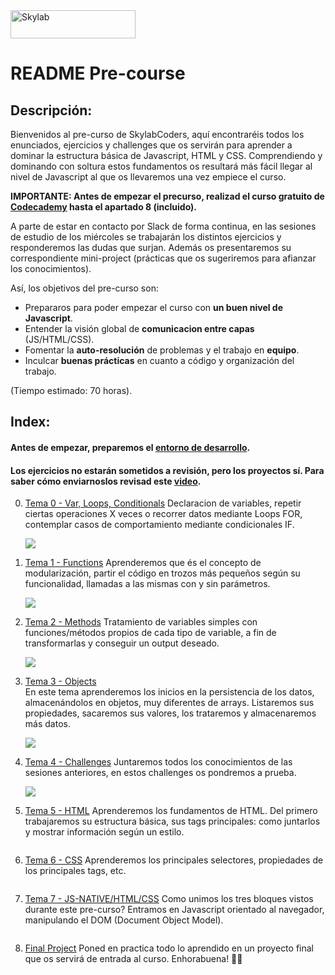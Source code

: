 <img src="https://www.skylabcoders.com/images/403/default.png" alt="Skylab" style="width:200px;height:45px;">

# README Pre-course

## Descripción:
Bienvenidos al pre-curso de SkylabCoders, aquí encontraréis todos los enunciados, ejercicios y challenges que os servirán para aprender a dominar la estructura básica de Javascript, HTML y CSS. Comprendiendo y dominando con soltura estos fundamentos os resultará más fácil llegar al nivel de Javascript al que os llevaremos una vez empiece el curso.

**IMPORTANTE: Antes de empezar el precurso, realizad el curso gratuito de [Codecademy](https://www.codecademy.com/learn/introduction-to-javascript) hasta el apartado 8 (incluido).**

A parte de estar en contacto por Slack de forma continua, en las sesiones de estudio de los miércoles se trabajarán los distintos ejercicios y responderemos las dudas que surjan. Además os presentaremos su correspondiente mini-project (prácticas que os sugeriremos para afianzar los conocimientos).

Así, los objetivos del pre-curso son:

- Prepararos para poder empezar el curso con **un buen nivel de Javascript**.
- Entender la visión global de **comunicacion entre capas** (JS/HTML/CSS).
- Fomentar la **auto-resolución** de problemas y el trabajo en **equipo**.
- Inculcar **buenas prácticas** en cuanto a código y organización del trabajo.

(Tiempo estimado: 70 horas).

## Index:

#### Antes de empezar, preparemos el [entorno de desarrollo](start.md).

#### Los ejercicios no estarán sometidos a revisión, pero los proyectos sí. Para saber cómo enviarnoslos revisad este [video](https://www.youtube.com/watch?v=6pgnKqOQEXs).

0. [Tema 0 - Var, Loops, Conditionals](tema0.md) 
	Declaracion de variables, repetir ciertas operaciones X veces o recorrer datos mediante Loops FOR, contemplar casos de comportamiento mediante condicionales IF.

	![](https://d3dr1ze7164817.cloudfront.net/items/3h2j0P3C441p1z2S150G/Screen%20Recording%202017-03-20%20at%2011.53%20a.%20m..gif?X-CloudApp-Visitor-Id=2702484&v=3e0b4c7d)
	
1. [Tema 1 - Functions](tema1.md) 
	Aprenderemos que és el concepto de modularización, partir el código en trozos más pequeños según su funcionalidad, llamadas a las mismas con y sin parámetros.

	![](https://d3dr1ze7164817.cloudfront.net/items/0d2U2V0d2v3y0S0Z0r3I/Screen%20Recording%202017-03-20%20at%2012.01%20p.%20m..gif?X-CloudApp-Visitor-Id=2702484&v=873490d0)

2. [Tema 2 - Methods](tema2.md) 
	Tratamiento de variables simples con funciones/métodos propios de cada tipo de variable, a fin de transformarlas y conseguir un output deseado.

	![](https://d3dr1ze7164817.cloudfront.net/items/3h2j0P3C441p1z2S150G/Screen%20Recording%202017-03-20%20at%2011.53%20a.%20m..gif?X-CloudApp-Visitor-Id=2702484&v=3e0b4c7d)
	

3. [Tema 3 - Objects](tema3.md)  
	En este tema aprenderemos los inicios en la persistencia de los datos, almacenándolos en objetos, muy diferentes de arrays. Listaremos sus propiedades, sacaremos sus valores, los trataremos y almacenaremos más datos.

	![](https://d3dr1ze7164817.cloudfront.net/items/0Q3Y3n382q3R1X1r2z0p/Screen%20Recording%202017-03-20%20at%2011.50%20a.%20m..gif?X-CloudApp-Visitor-Id=2702484&v=b2f62176)

	

4. [Tema 4 - Challenges](tema4.md) 
	Juntaremos todos los conocimientos de las sesiones anteriores, en estos challenges os pondremos a prueba.

	![](https://d3dr1ze7164817.cloudfront.net/items/2y1H0l3O0e2C290W2Z18/Screen%20Recording%202017-03-21%20at%2009.47%20a.%20m..gif?X-CloudApp-Visitor-Id=2702484&v=5353f902)

5. [Tema 5 - HTML](tema5.md)
	 Aprenderemos los fundamentos de HTML. Del primero trabajaremos su estructura básica, sus tags principales: como juntarlos y mostrar información según un estilo.

	 <img src="https://d3dr1ze7164817.cloudfront.net/items/0d0e280i0B3N1s2u3h1j/Screen%20Recording%202017-03-21%20at%2009.53%20a.%20m..gif?X-CloudApp-Visitor-Id=2702484&v=c1b29176" alt="">
	 

6. [Tema 6 - CSS](tema6.md)
	 Aprenderemos los principales selectores, propiedades de los principales tags, etc.

	 <img src="https://d3dr1ze7164817.cloudfront.net/items/0d0e280i0B3N1s2u3h1j/Screen%20Recording%202017-03-21%20at%2009.53%20a.%20m..gif?X-CloudApp-Visitor-Id=2702484&v=c1b29176" alt="">
	 

7. [Tema 7 - JS-NATIVE/HTML/CSS](tema7.md)
	 Como unimos los tres bloques vistos durante este pre-curso? Entramos en Javascript orientado al navegador, manipulando el DOM (Document Object Model).

	 <img src="https://d3dr1ze7164817.cloudfront.net/items/0d0e280i0B3N1s2u3h1j/Screen%20Recording%202017-03-21%20at%2009.53%20a.%20m..gif?X-CloudApp-Visitor-Id=2702484&v=c1b29176" alt="">

8. [Final Project](final.md)
	 Poned en practica todo lo aprendido en un proyecto final que os servirá de entrada al curso. Enhorabuena! 🏃🏻

	 <img src="https://d3dr1ze7164817.cloudfront.net/items/1U3g3V3m3x41292u2v08/Screen%20Recording%202017-03-21%20at%2009.59%20a.%20m..gif?X-CloudApp-Visitor-Id=2702484&v=2ab536e0" alt="">
